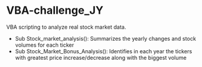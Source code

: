 # VBA-challenge_JY

VBA scripting to analyze real stock market data. 
* Sub Stock_market_analysis(): Summarizes the yearly changes and stock volumes for each ticker
* Sub Stock_Market_Bonus_Analysis(): Identifies in each year the tickers with greatest price increase/decrease along with the biggest volume

